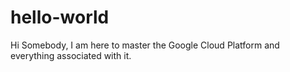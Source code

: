 # hello-world

Hi Somebody,
I am here to master the Google Cloud Platform and everything associated with it.
